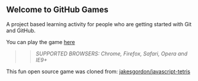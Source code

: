 ## Welcome to GitHub Games

A project based learning activity for people who are getting started with Git and GitHub.


You can play the game [here](https://lizilong008.github.io/github-games/)


>> _*SUPPORTED BROWSERS*: Chrome, Firefox, Safari, Opera and IE9+_

This fun open source game was cloned from: [jakesgordon/javascript-tetris](https://github.com/jakesgordon/javascript-tetris)
